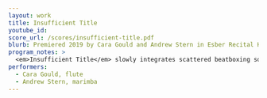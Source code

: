 ```yaml
---
layout: work
title: Insufficient Title
youtube_id:
score_url: /scores/insufficient-title.pdf
blurb: Premiered 2019 by Cara Gould and Andrew Stern in Esber Recital Hall.
program_notes: >
  <em>Insufficient Title</em> slowly integrates scattered beatboxing sounds throughout the piece. These sounds grow closer as the piece moves on until finally the flute and marimba player beatbox in unison revealing that the scattered noises the listener heard throughout the piece were actually deconstructed beatboxing sounds.
performers:
  - Cara Gould, flute
  - Andrew Stern, marimba
---
```

